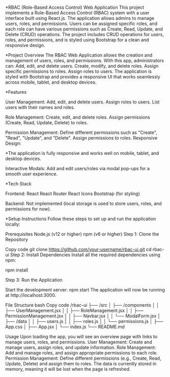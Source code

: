 *RBAC (Role-Based Access Control) Web Application
This project implements a Role-Based Access Control (RBAC) system with a user interface built using React.js. The application allows admins to manage users, roles, and permissions. Users can be assigned specific roles, and each role can have various permissions such as Create, Read, Update, and Delete (CRUD) operations. The project includes CRUD operations for users, roles, and permissions, and is styled using Bootstrap for a clean and responsive design.

*Project Overview
The RBAC Web Application allows the creation and management of users, roles, and permissions. With this app, administrators can:
Add, edit, and delete users.
Create, modify, and delete roles.
Assign specific permissions to roles.
Assign roles to users.
The application is styled with Bootstrap and provides a responsive UI that works seamlessly across mobile, tablet, and desktop devices.

*Features

User Management:
Add, edit, and delete users.
Assign roles to users.
List users with their names and roles.

Role Management:
Create, edit, and delete roles.
Assign permissions (Create, Read, Update, Delete) to roles.

Permission Management:
Define different permissions such as "Create", "Read", "Update", and "Delete".
Assign permissions to roles.
Responsive Design:

*The application is fully responsive and works well on mobile, tablet, and desktop devices.

Interactive Modals:
Add and edit users/roles via modal pop-ups for a smooth user experience.

*Tech Stack

Frontend:
React
React Router
React Icons
Bootstrap (for styling)

Backend:
Not implemented (local storage is used to store users, roles, and permissions for now).

*Setup Instructions
Follow these steps to set up and run the application locally:

Prerequisites
Node.js (v12 or higher)
npm (v6 or higher)
Step 1: Clone the Repository

Copy code
git clone https://github.com/your-username/rbac-ui.git
cd rbac-ui
Step 2: Install Dependencies
Install all the required dependencies using npm:

npm install

Step 3: Run the Application

Start the development server:
npm start
The application will now be running at http://localhost:3000.

File Structure
bash
Copy code
/rbac-ui
  ├── /src
  │    ├── /components
  │    │    ├── UserManagement.jsx
  │    │    ├── RoleManagement.jsx
  │    │    ├── PermissionManagement.jsx
  │    │    ├── Navbar.jsx
  │    │    └── ModalForm.jsx
  │    ├── /data
  │    │    ├── users.js
  │    │    ├── roles.js
  │    │    └── permissions.js
  │    ├── App.css
  │    ├── App.jsx
  │    └── index.js
  └── README.md

Usage
Upon loading the app, you will see an overview page with links to manage users, roles, and permissions.
User Management: Create and manage users, assign roles, and update information.
Role Management: Add and manage roles, and assign appropriate permissions to each role.
Permission Management: Define different permissions (e.g., Create, Read, Update, Delete) and assign them to roles.
The data is currently stored in memory, meaning it will be lost when the page is refreshed. 

